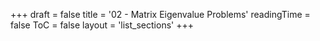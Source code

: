 +++
draft = false
title = '02 - Matrix Eigenvalue Problems'
readingTime = false
ToC = false
layout = 'list_sections'
+++
